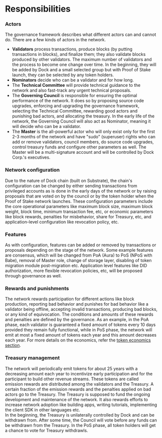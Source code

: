 # Responsibilities

### Actors

The governance framework describes what different actors can and cannot do. There are a few kinds of actors in the network.

* **Validators** process transactions, produce blocks \(by putting transactions in blocks\), and finalize them; they also validate blocks produced by other validators. The maximum number of validators and the process to become one change over time. In the beginning, they will be added by Dock and a small selected group but with Proof of Stake launch, they can be selected by any token holders.
* **Nominators** decide who can be a validator and for how long.
* The **Technical Committee** will provide technical guidance to the network and also fast-track any urgent technical proposals.
* The **Governing Council** is responsible for ensuring the optimal performance of the network. It does so by proposing source code upgrades, enforcing and upgrading the governance framework, selecting the Technical Committee, rewarding good actors and punishing bad actors, and allocating the treasury. In the early life of the network, the Governing Council will also act as Nominator, meaning it will decide who can be a validator.
* The **Master** is the all-powerful actor who will only exist only for the first 2-3 months of the network and have "sudo" \(superuser\) rights who can add or remove validators, council members, do source code upgrades, control treasury funds and configure other parameters as well. The Master will be a multi-signature account and will be controlled by Dock Corp.'s executives.

### Network configuration

Due to the nature of Dock chain \(built on Substrate\), the chain's configuration can be changed by either sending transactions from privileged accounts as is done in the early days of the network or by raising proposals that are voted on by the council or by the token holder when the Proof of Stake network launches. These configuration parameters include the core operational parameters like maximum block size, maximum block weight, block time, minimum transaction fee, etc, or economic parameters like block rewards, penalties for misbehavior, share for Treasury, etc, and application-level configuration like revocation policy, etc.

### Features

As with configuration, features can be added or removed by transactions or proposals depending on the stage of the network. Some example features are consensus, which will be changed from PoA \(Aura\) to PoS \(NPoS with Babe\), removal of Master role, change of storage layer, disabling of token migration module post-migration etc. Application level features like DID authorization, more flexible revocation policies, etc, will be proposed through governance as well.

### Rewards and punishments

The network rewards participation for different actions like block production, reporting bad behavior and punishes for bad behavior like a validator being offline, accepting invalid transactions, producing bad blocks, or any kind of equivocation. The conditions and amounts of these rewards and penalties are defined by the governance. As an example, in the PoA phase, each validator is guaranteed a fixed amount of tokens every 10 days provided they remain fully functional, while in PoS phase, the network will emit at most a fixed amount of tokens each year and this amount decreases each year. For more details on the economics, refer the [token economics section](../token-economics/).

### Treasury management

The network will periodically emit tokens for about 25 years with a decreasing amount each year to incentivize early participation and for the participant to build other revenue streams. These tokens are called emission rewards are distributed among the validators and the Treasury. A certain fraction of the emission rewards and the penalties applied on bad actors go to the Treasury. The Treasury is supposed to fund the ongoing development and maintenance of the network. It also rewards efforts to increase network adoption like building apps, writing tutorials, implementing the client SDK in other languages etc.   
In the beginning, the Treasury is unilaterally controlled by Dock and can be withdrawn from. After some time, the Council will vote before any funds can be withdrawn from the Treasury. In the PoS phase, all token holders will get a chance to vote for Treasury withdrawls.

